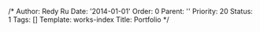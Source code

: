 /*
Author: Redy Ru
Date: '2014-01-01'
Order: 0
Parent: ''
Priority: 20
Status: 1
Tags: []
Template: works-index
Title: Portfolio
*/